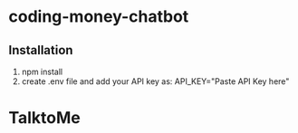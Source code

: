 # coding-money-chatbot
## Installation
1. npm install
2. create .env file and add your API key as:
     API_KEY="Paste API Key here"
# TalktoMe
